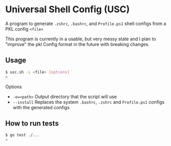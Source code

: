 # Universal Shell Config (USC)

A program to generate `.zshrc`, `.bashrc`, and `Profile.ps1` shell configs from a PKL config `<file>`

This program is currently in a usable, but very messy state and I plan to "improve" the pkl Config format in the future with breaking changes.

## Usage

```sh
$ usc.sh -i <file> [options]
>
```

Options

- `-o=<path>` Output directory that the script will use
- `--install` Replaces the system `.bashrc`, `.zshrc` and `Profile.ps1` configs with the generated configs

## How to run tests

```sh
$ go test ./...
>
```
